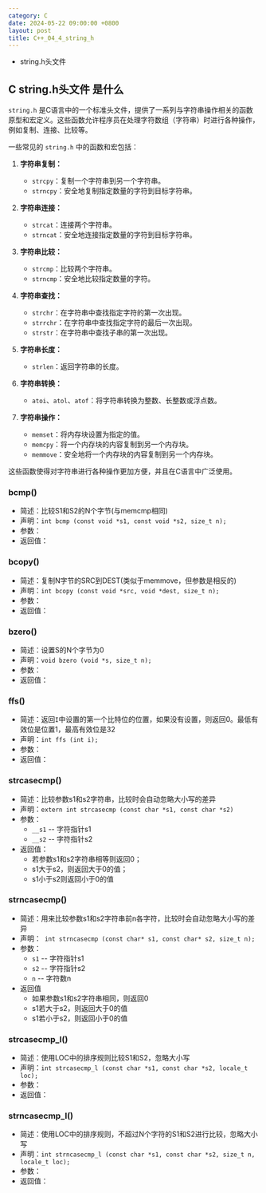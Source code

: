 ```yaml
---
category: C
date: 2024-05-22 09:00:00 +0800
layout: post
title: C++_04_4_string_h
---
```


+ string.h头文件

## C string.h头文件 是什么

`string.h` 是C语言中的一个标准头文件，提供了一系列与字符串操作相关的函数原型和宏定义。这些函数允许程序员在处理字符数组（字符串）时进行各种操作，例如复制、连接、比较等。

一些常见的 `string.h` 中的函数和宏包括：

1. **字符串复制：**
   - `strcpy`：复制一个字符串到另一个字符串。
   - `strncpy`：安全地复制指定数量的字符到目标字符串。

2. **字符串连接：**
   - `strcat`：连接两个字符串。
   - `strncat`：安全地连接指定数量的字符到目标字符串。

3. **字符串比较：**
   - `strcmp`：比较两个字符串。
   - `strncmp`：安全地比较指定数量的字符。

4. **字符串查找：**
   - `strchr`：在字符串中查找指定字符的第一次出现。
   - `strrchr`：在字符串中查找指定字符的最后一次出现。
   - `strstr`：在字符串中查找子串的第一次出现。

5. **字符串长度：**
   - `strlen`：返回字符串的长度。

6. **字符串转换：**
   - `atoi`、`atol`、`atof`：将字符串转换为整数、长整数或浮点数。

7. **字符串操作：**
   - `memset`：将内存块设置为指定的值。
   - `memcpy`：将一个内存块的内容复制到另一个内存块。
   - `memmove`：安全地将一个内存块的内容复制到另一个内存块。

这些函数使得对字符串进行各种操作更加方便，并且在C语言中广泛使用。

### bcmp()

+ 简述：比较S1和S2的N个字节(与memcmp相同)
+ 声明：`int bcmp (const void *s1, const void *s2, size_t n);`
+ 参数：
+ 返回值：

### bcopy()

+ 简述：复制N字节的SRC到DEST(类似于memmove，但参数是相反的)
+ 声明：`int bcopy (const void *src, void *dest, size_t n);`
+ 参数：
+ 返回值：

### bzero()

+ 简述：设置S的N个字节为0
+ 声明：`void bzero (void *s, size_t n);`
+ 参数：
+ 返回值：

### ffs()

+ 简述：返回`I`中设置的第一个比特位的位置，如果没有设置，则返回0。最低有效位是位置1，最高有效位是32
+ 声明：`int ffs (int i);`
+ 参数：
+ 返回值：

### strcasecmp()

+ 简述：比较参数s1和s2字符串，比较时会自动忽略大小写的差异
+ 声明：`extern int strcasecmp (const char *s1, const char *s2)`
+ 参数：
  + `__s1`  -- 字符指针s1
  + `__s2`  -- 字符指针s2
+ 返回值：
  + 若参数s1和s2字符串相等则返回0；
  + s1大于s2，则返回大于0的值；
  + s1小于s2则返回小于0的值
  
### strncasecmp()

+ 简述：用来比较参数s1和s2字符串前n各字符，比较时会自动忽略大小写的差异
+ 声明：` int strncasecmp (const char* s1, const char* s2, size_t n);`
+ 参数：
  + `s1`  -- 字符指针s1
  + `s2`  -- 字符指针s2
  + `n`   -- 字符数n
+ 返回值
  + 如果参数s1和s2字符串相同，则返回0
  + s1若大于s2，则返回大于0的值
  + s1若小于s2，则返回小于0的值

### strcasecmp_l()

+ 简述：使用LOC中的排序规则比较S1和S2，忽略大小写
+ 声明：`int strcasecmp_l (const char *s1, const char *s2, locale_t loc);`
+ 参数：
+ 返回值：

### strncasecmp_l()

+ 简述：使用LOC中的排序规则，不超过N个字符的S1和S2进行比较，忽略大小写
+ 声明：`int strncasecmp_l (const char *s1, const char *s2, size_t n, locale_t loc);`
+ 参数：
+ 返回值：